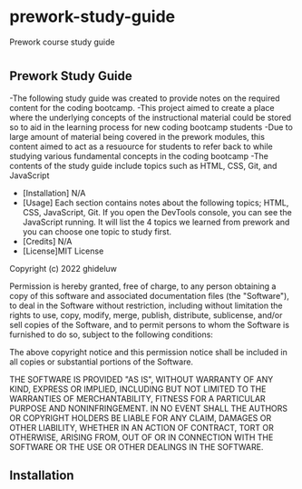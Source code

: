 # prework-study-guide
 Prework course study guide
# <Your-Project-Title>

## Prework Study Guide



-The following study guide was created to provide notes on the required content for the coding bootcamp.
-This project aimed to create a place where the underlying concepts of the instructional material could be stored so to aid in the learning process for new coding bootcamp students
-Due to large amount of material being covered in the prework modules, this content aimed to act as a resuource for students to refer back to while studying various fundamental concepts in the coding bootcamp
-The contents of the study guide include topics such as HTML, CSS, Git, and JavaScript



- [Installation] N/A
- [Usage] Each section contains notes about the following topics; HTML, CSS, JavaScript, Git. If you open the DevTools console, you can see the JavaScript running. It will list the 4 topics we learned from prework and you can choose one topic to study first.
- [Credits] N/A
- [License]MIT License

Copyright (c) 2022 ghideluw

Permission is hereby granted, free of charge, to any person obtaining a copy
of this software and associated documentation files (the "Software"), to deal
in the Software without restriction, including without limitation the rights
to use, copy, modify, merge, publish, distribute, sublicense, and/or sell
copies of the Software, and to permit persons to whom the Software is
furnished to do so, subject to the following conditions:

The above copyright notice and this permission notice shall be included in all
copies or substantial portions of the Software.

THE SOFTWARE IS PROVIDED "AS IS", WITHOUT WARRANTY OF ANY KIND, EXPRESS OR
IMPLIED, INCLUDING BUT NOT LIMITED TO THE WARRANTIES OF MERCHANTABILITY,
FITNESS FOR A PARTICULAR PURPOSE AND NONINFRINGEMENT. IN NO EVENT SHALL THE
AUTHORS OR COPYRIGHT HOLDERS BE LIABLE FOR ANY CLAIM, DAMAGES OR OTHER
LIABILITY, WHETHER IN AN ACTION OF CONTRACT, TORT OR OTHERWISE, ARISING FROM,
OUT OF OR IN CONNECTION WITH THE SOFTWARE OR THE USE OR OTHER DEALINGS IN THE
SOFTWARE.

## Installation